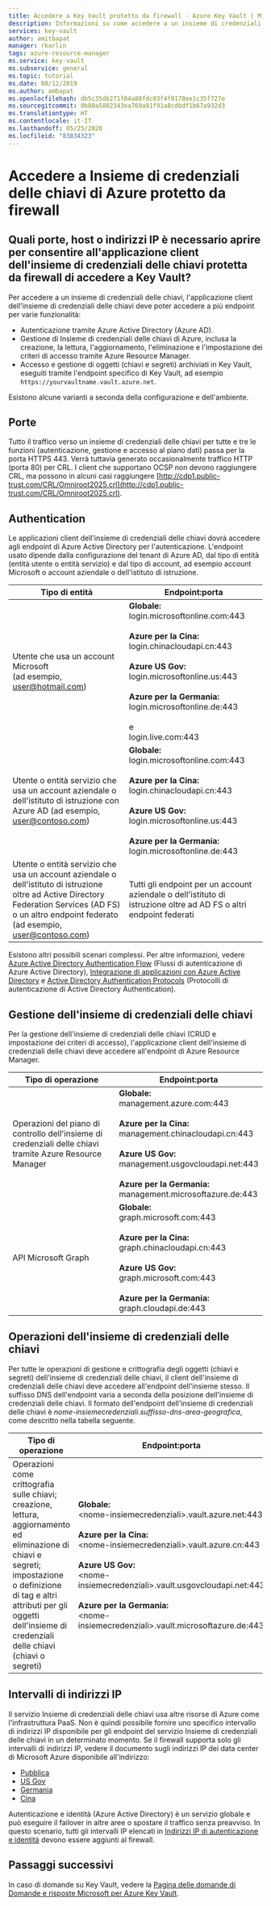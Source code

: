 ```yaml
---
title: Accedere a Key Vault protetto da firewall - Azure Key Vault | Microsoft Docs
description: Informazioni su come accedere a un insieme di credenziali delle chiavi di Azure da un'applicazione protetta da un firewall
services: key-vault
author: amitbapat
manager: rkarlin
tags: azure-resource-manager
ms.service: key-vault
ms.subservice: general
ms.topic: tutorial
ms.date: 08/12/2019
ms.author: ambapat
ms.openlocfilehash: db5c35db271f84a88fdc03f4f0178ee1c35f727e
ms.sourcegitcommit: 0b80a5802343ea769a91f91a8cdbdf1b67a932d3
ms.translationtype: HT
ms.contentlocale: it-IT
ms.lasthandoff: 05/25/2020
ms.locfileid: "83834323"
---
```

# <a name="access-azure-key-vault-behind-a-firewall"></a>Accedere a Insieme di credenziali delle chiavi di Azure protetto da firewall

## <a name="what-ports-hosts-or-ip-addresses-should-i-open-to-enable-my-key-vault-client-application-behind-a-firewall-to-access-key-vault"></a>Quali porte, host o indirizzi IP è necessario aprire per consentire all'applicazione client dell'insieme di credenziali delle chiavi protetta da firewall di accedere a Key Vault?

Per accedere a un insieme di credenziali delle chiavi, l'applicazione client dell'insieme di credenziali delle chiavi deve poter accedere a più endpoint per varie funzionalità:

* Autenticazione tramite Azure Active Directory (Azure AD).
* Gestione di Insieme di credenziali delle chiavi di Azure, inclusa la creazione, la lettura, l'aggiornamento, l'eliminazione e l'impostazione dei criteri di accesso tramite Azure Resource Manager.
* Accesso e gestione di oggetti (chiavi e segreti) archiviati in Key Vault, eseguiti tramite l'endpoint specifico di Key Vault, ad esempio `https://yourvaultname.vault.azure.net`.  

Esistono alcune varianti a seconda della configurazione e dell'ambiente.

## <a name="ports"></a>Porte

Tutto il traffico verso un insieme di credenziali delle chiavi per tutte e tre le funzioni (autenticazione, gestione e accesso al piano dati) passa per la porta HTTPS 443. Verrà tuttavia generato occasionalmente traffico HTTP (porta 80) per CRL. I client che supportano OCSP non devono raggiungere CRL, ma possono in alcuni casi raggiungere [http://cdp1.public-trust.com/CRL/Omniroot2025.crl](http://cdp1.public-trust.com/CRL/Omniroot2025.crl).  

## <a name="authentication"></a>Authentication

Le applicazioni client dell'insieme di credenziali delle chiavi dovrà accedere agli endpoint di Azure Active Directory per l'autenticazione. L'endpoint usato dipende dalla configurazione del tenant di Azure AD, dal tipo di entità (entità utente o entità servizio) e dal tipo di account, ad esempio account Microsoft o account aziendale o dell'istituto di istruzione.  

| Tipo di entità | Endpoint:porta |
| --- | --- |
| Utente che usa un account Microsoft<br> (ad esempio, user@hotmail.com) |**Globale:**<br> login.microsoftonline.com:443<br><br> **Azure per la Cina:**<br> login.chinacloudapi.cn:443<br><br>**Azure US Gov:**<br> login.microsoftonline.us:443<br><br>**Azure per la Germania:**<br> login.microsoftonline.de:443<br><br> e <br>login.live.com:443 |
| Utente o entità servizio che usa un account aziendale o dell'istituto di istruzione con Azure AD (ad esempio, user@contoso.com) |**Globale:**<br> login.microsoftonline.com:443<br><br> **Azure per la Cina:**<br> login.chinacloudapi.cn:443<br><br>**Azure US Gov:**<br> login.microsoftonline.us:443<br><br>**Azure per la Germania:**<br> login.microsoftonline.de:443 |
| Utente o entità servizio che usa un account aziendale o dell'istituto di istruzione oltre ad Active Directory Federation Services (AD FS) o un altro endpoint federato (ad esempio, user@contoso.com) |Tutti gli endpoint per un account aziendale o dell'istituto di istruzione oltre ad AD FS o altri endpoint federati |

Esistono altri possibili scenari complessi. Per altre informazioni, vedere [Azure Active Directory Authentication Flow](../../active-directory/develop/authentication-scenarios.md) (Flussi di autenticazione di Azure Active Directory), [Integrazione di applicazioni con Azure Active Directory](../../active-directory/develop/active-directory-how-to-integrate.md) e [Active Directory Authentication Protocols](https://msdn.microsoft.com/library/azure/dn151124.aspx) (Protocolli di autenticazione di Active Directory Authentication).  

## <a name="key-vault-management"></a>Gestione dell'insieme di credenziali delle chiavi

Per la gestione dell'insieme di credenziali delle chiavi (CRUD e impostazione dei criteri di accesso), l'applicazione client dell'insieme di credenziali delle chiavi deve accedere all'endpoint di Azure Resource Manager.  

| Tipo di operazione | Endpoint:porta |
| --- | --- |
| Operazioni del piano di controllo dell'insieme di credenziali delle chiavi<br> tramite Azure Resource Manager |**Globale:**<br> management.azure.com:443<br><br> **Azure per la Cina:**<br> management.chinacloudapi.cn:443<br><br> **Azure US Gov:**<br> management.usgovcloudapi.net:443<br><br> **Azure per la Germania:**<br> management.microsoftazure.de:443 |
| API Microsoft Graph |**Globale:**<br> graph.microsoft.com:443<br><br> **Azure per la Cina:**<br> graph.chinacloudapi.cn:443<br><br> **Azure US Gov:**<br> graph.microsoft.com:443<br><br> **Azure per la Germania:**<br> graph.cloudapi.de:443 |

## <a name="key-vault-operations"></a>Operazioni dell'insieme di credenziali delle chiavi

Per tutte le operazioni di gestione e crittografia degli oggetti (chiavi e segreti) dell'insieme di credenziali delle chiavi, il client dell'insieme di credenziali delle chiavi deve accedere all'endpoint dell'insieme stesso. Il suffisso DNS dell'endpoint varia a seconda della posizione dell'insieme di credenziali delle chiavi. Il formato dell'endpoint dell'insieme di credenziali delle chiavi è *nome-insiemecredenziali*.*suffisso-dns-area-geografica*, come descritto nella tabella seguente.  

| Tipo di operazione | Endpoint:porta |
| --- | --- |
| Operazioni come crittografia sulle chiavi; creazione, lettura, aggiornamento ed eliminazione di chiavi e segreti; impostazione o definizione di tag e altri attributi per gli oggetti dell'insieme di credenziali delle chiavi (chiavi o segreti) |**Globale:**<br> &lt;nome-insiemecredenziali&gt;.vault.azure.net:443<br><br> **Azure per la Cina:**<br> &lt;nome-insiemecredenziali&gt;.vault.azure.cn:443<br><br> **Azure US Gov:**<br> &lt;nome-insiemecredenziali&gt;.vault.usgovcloudapi.net:443<br><br> **Azure per la Germania:**<br> &lt;nome-insiemecredenziali&gt;.vault.microsoftazure.de:443 |

## <a name="ip-address-ranges"></a>Intervalli di indirizzi IP

Il servizio Insieme di credenziali delle chiavi usa altre risorse di Azure come l'infrastruttura PaaS. Non è quindi possibile fornire uno specifico intervallo di indirizzi IP disponibile per gli endpoint del servizio Insieme di credenziali delle chiavi in un determinato momento. Se il firewall supporta solo gli intervalli di indirizzi IP, vedere il documento sugli indirizzi IP dei data center di Microsoft Azure disponibile all'indirizzo:
* [Pubblica](https://www.microsoft.com/en-us/download/details.aspx?id=56519)
* [US Gov](https://www.microsoft.com/en-us/download/details.aspx?id=57063)
* [Germania](https://www.microsoft.com/en-us/download/details.aspx?id=57064)
* [Cina](https://www.microsoft.com/en-us/download/details.aspx?id=57062)

Autenticazione e identità (Azure Active Directory) è un servizio globale e può eseguire il failover in altre aree o spostare il traffico senza preavviso. In questo scenario, tutti gli intervalli IP elencati in [Indirizzi IP di autenticazione e identità](https://support.office.com/article/Office-365-URLs-and-IP-address-ranges-8548a211-3fe7-47cb-abb1-355ea5aa88a2#bkmk_identity_ip) devono essere aggiunti al firewall.

## <a name="next-steps"></a>Passaggi successivi

In caso di domande su Key Vault, vedere la [Pagina delle domande di Domande e risposte Microsoft per Azure Key Vault](https://docs.microsoft.com/answers/topics/azure-key-vault.html).
